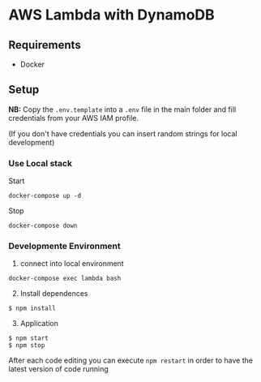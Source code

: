 # AWS Lambda with DynamoDB

## Requirements

- Docker

## Setup

**NB:** Copy the `.env.template` into a `.env` file in the main folder and fill credentials from your AWS IAM profile.

(If you don't have credentials you can insert random strings for local development)

### Use Local stack
Start
```
docker-compose up -d
```

Stop
```
docker-compose down
```

### Developmente Environment

1. connect into local environment
```
docker-compose exec lambda bash
```

2. Install dependences
```
$ npm install
```

3. Application
```
$ npm start
$ npm stop
```

After each code editing you can execute `npm restart` in order to have the latest version of code running
